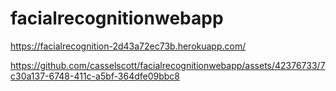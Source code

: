 # facialrecognitionwebapp

https://facialrecognition-2d43a72ec73b.herokuapp.com/


https://github.com/casselscott/facialrecognitionwebapp/assets/42376733/7c30a137-6748-411c-a5bf-364dfe09bbc8

